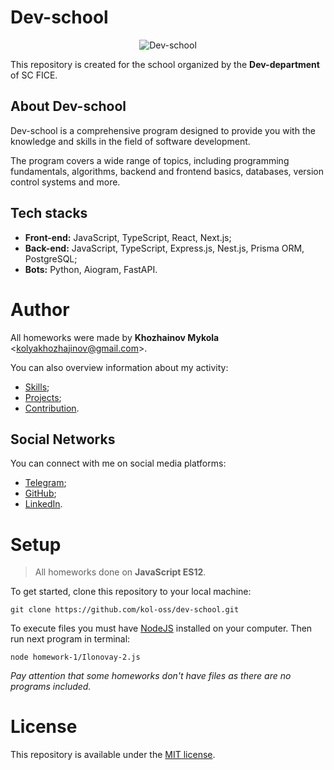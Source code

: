 # Dev-school

<p align="center">
  <img src="https://github.com/kol-oss/dev-school/assets/62239358/9aca7b89-3cbe-4040-a4b3-f81093d882f4" alt="Dev-school"/>
</p>

This repository is created for the school organized by the **Dev-department** of SC FICE.

## About Dev-school

Dev-school is a comprehensive program designed to provide you with the knowledge and skills in the field of software development.

The program covers a wide range of topics, including programming fundamentals, algorithms, backend and frontend basics, databases, version control systems and more.

## Tech stacks

* **Front-end:** JavaScript, TypeScript, React, Next.js;
* **Back-end:** JavaScript, TypeScript, Express.js, Nest.js, Prisma ORM, PostgreSQL;
* **Bots:** Python, Aiogram, FastAPI.

# Author

All homeworks were made by **Khozhainov Mykola** <[kolyakhozhajinov@gmail.com]()>.

You can also overview information about my activity:

- [Skills](https://github.com/kol-oss/kol-oss/blob/main/SKILLS.md);
- [Projects](https://github.com/kol-oss/kol-oss/blob/main/PROJECTS.md);
- [Contribution](https://github.com/kol-oss/kol-oss/blob/main/CONTRIBUTION.md).

## Social Networks

You can connect with me on social media platforms:

- [Telegram](https://t.me/Ilonovay);
- [GitHub](https://github.com/kol-oss);
- [LinkedIn](https://memepedia.ru/wp-content/uploads/2023/04/muzhlan.jpg).


# Setup

> All homeworks done on **JavaScript ES12**.

To get started, clone this repository to your local machine:
```shell
git clone https://github.com/kol-oss/dev-school.git
```
To execute files you must have [NodeJS](https://github.com/nodejs) installed on your computer. Then run next program in terminal:
```shell
node homework-1/Ilonovay-2.js
```
*Pay attention that some homeworks don't have files as there are no programs included.*
# License

This repository is available under the [MIT license](https://opensource.org/licenses/MIT).



